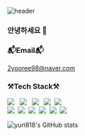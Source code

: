 ![header](https://capsule-render.vercel.app/api?type=waving&color=auto&height=300&section=header&text=YuriLee&fontSize=70)

### 안녕하세요 👋

### 📬Email📬
2yooree98@naver.com

### ⚒️Tech Stack⚒️
<img src="https://img.shields.io/badge/Java-007396?style=for-the-badge&logo=Java&logoColor=white"> &nbsp;
<img src="https://img.shields.io/badge/Spring-6DB33F?style=for-the-badge&logo=Spring&logoColor=white"> &nbsp;
<img src="https://img.shields.io/badge/Maven-C71A36?style=for-the-badge&logo=ApacheMaven&logoColor=black"> &nbsp;
<img src="https://img.shields.io/badge/Apache%20Tomcat-F8DC75?style=for-the-badge&logo=ApacheTomcat&logoColor=black">&nbsp;
<img src="https://img.shields.io/badge/Oracle-F80000?style=for-the-badge&logo=Oracle&logoColor=white">&nbsp;
<br/>
<img src="https://img.shields.io/badge/HTML-E34F26?style=for-the-badge&logo=HTML5&logoColor=white">&nbsp;
<img src="https://img.shields.io/badge/CSS-1572B6?style=for-the-badge&logo=CSS3&logoColor=white">&nbsp;
<img src="https://img.shields.io/badge/JavaScript-F7DF1E?style=for-the-badge&logo=JavaScript&logoColor=black">&nbsp;
<img src="https://img.shields.io/badge/Firebase-FFCA28?style=for-the-badge&logo=Firebase&logoColor=black">&nbsp;
<img src="https://img.shields.io/badge/Git-F05032?style=for-the-badge&logo=Git&logoColor=white">&nbsp;
<img src="https://img.shields.io/badge/Bootstrap-7952B3?style=for-the-badge&logo=Bootstrap&logoColor=white">&nbsp;



<!--
**yuri818/yuri818** is a ✨ _special_ ✨ repository because its `README.md` (this file) appears on your GitHub profile.

Here are some ideas to get you started:

- 🔭 I’m currently working on ...
- 🌱 I’m currently learning ...
- 👯 I’m looking to collaborate on ...
- 🤔 I’m looking for help with ...
- 💬 Ask me about ...
- 📫 How to reach me: ...
- 😄 Pronouns: ...
- ⚡ Fun fact: ...
-->
![yuri818's GitHub stats](https://github-readme-stats.vercel.app/api?username=yuri818&theme=omni&show_icons=true)
